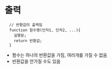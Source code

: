 # 출력
```
  // 반환값이 출력임
  function 함수명(인자1, 인자2, ...){
    실행문;
    return 반환값;
  }
```
* 함수는 하나의 반환값을 가짐, 여러개를 가질 수 없음
* 반환값을 안가질 수도 있음
